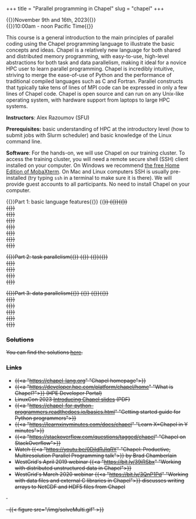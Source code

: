 +++
title = "Parallel programming in Chapel"
slug = "chapel"
+++

{{<cor>}}November 9th and 16th, 2023{{</cor>}}\
{{<cgr>}}10:00am - noon Pacific Time{{</cgr>}}

This course is a general introduction to the main principles of parallel coding using the Chapel programming
language to illustrate the basic concepts and ideas. Chapel is a relatively new language for both shared and
distributed memory programming, with easy-to-use, high-level abstractions for both task and data parallelism,
making it ideal for a novice HPC user to learn parallel programming. Chapel is incredibly intuitive, striving
to merge the ease-of-use of Python and the performance of traditional compiled languages such as C and
Fortran. Parallel constructs that typically take tens of lines of MPI code can be expressed in only a few
lines of Chapel code. Chapel is open source and can run on any Unix-like operating system, with hardware
support from laptops to large HPC systems.

<!-- 1. Instructor / helpers / course introduction -->
<!-- 1. Introduction to Chapel (download the [PDF slides](http://bit.ly/chapeltop)) -->
<!-- 1. Distribute usernames and passwords -->
<!-- 1. Hands-on on the cluster:   -->
<!--   4.1 let's try to log in to the training cluster   -->
<!--   4.2 let's try loading single-locale Chapel and compiling a simple code   -->
<!--   4.3 let's write a makefile for compiling Chapel codes   -->
<!--   4.4 let's submit a serial job script to run Chapel on a compute node -->
<!-- 1. Review the program for self-study:   -->
<!--   5.1 build step-by-step a serial heat diffusion solver   -->
<!--   5.2 task parallelism in shared-memory -->
<!-- Start with the **Basic language features** page. Next go to **Task parallelism** and try to go as far as you can in that -->
<!-- page before the mid-day session. I suggest skipping *"Parallelizing the heat transfer equation"* subsection at the end -->
<!-- to save time. -->
<!-- Try to do all exercises in the lessons. The solutions are posted at the end of each page: please try not to look at them -->
<!-- while working on the problems. -->

<!-- 1. Answer any questions + go through the main points from the morning   -->
<!--     1.1 serial heat diffusion solver   -->
<!--     1.1 task parallelism in shared-memory -->
<!-- 1. Review the program for the afternoon: data parallelism -->
<!-- 1. Let's try loading multi-locale Chapel and compiling a simple multi-locale code -->

**Instructors**: Alex Razoumov (SFU)

**Prerequisites:** basic understanding of HPC at the introductory level (how to submit jobs with Slurm scheduler) and
  basic knowledge of the Linux command line.

**Software**: For the hands-on, we will use Chapel on our training cluster. To access the training cluster, you will
need a remote secure shell (SSH) client installed on your computer. On Windows we recommend
[the free Home Edition of MobaXterm](https://mobaxterm.mobatek.net/download.html). On Mac and Linux computers SSH is
usually pre-installed (try typing `ssh` in a terminal to make sure it is there). We will provide guest accounts to all
participants. No need to install Chapel on your computer.






<!-- {{<nolinktitle>}}Introduction to Chapel{{</nolinktitle>}} \ -->
<!-- {{<nolinktitle>}}Basic syntax and variables{{</nolinktitle>}} \ -->
<!-- {{<nolinktitle>}}Ranges and arrays{{</nolinktitle>}} \ -->
<!-- {{<nolinktitle>}}Conditional statements{{</nolinktitle>}} \ -->
<!-- {{<nolinktitle>}}Getting started with loops{{</nolinktitle>}} \ -->
<!-- {{<nolinktitle>}}Using command-line arguments{{</nolinktitle>}} \ -->
<!-- {{<nolinktitle>}}Measuring code performance{{</nolinktitle>}} \ -->

{{<cor>}}Part 1: basic language features{{</cor>}} {{<s>}} {{<cgr>}}{{</cgr>}} \
{{<linktitle url="../chapel1/chapel-01-intro" text="Introduction to Chapel">}} \
{{<linktitle url="../chapel1/chapel-02-variables" text="Basic syntax and variables">}} \
{{<linktitle url="../chapel1/chapel-03-ranges-and-arrays" text="Ranges and arrays">}} \
{{<linktitle url="../chapel1/chapel-04-conditions" text="Conditional statements">}} \
{{<linktitle url="../chapel1/chapel-05-loops" text="Getting started with loops">}} \
{{<linktitle url="../chapel1/chapel-06-command-line-arguments" text="Using command-line arguments">}} \
{{<linktitle url="../chapel1/chapel-07-timing" text="Measuring code performance">}}

<!-- {{<nolinktitle>}}Intro to parallel computing{{</nolinktitle>}} \ -->
<!-- {{<nolinktitle>}}Fire-and-forget tasks{{</nolinktitle>}} \ -->
<!-- {{<nolinktitle>}}Synchronization of threads{{</nolinktitle>}} -->
<!-- {{<nolinktitle>}}Task-parallelizing the heat transfer solver{{</nolinktitle>}} \ -->

{{<cor>}}Part 2: task parallelism{{</cor>}} {{<s>}} {{<cgr>}}{{</cgr>}} \
{{<linktitle url="../chapel1/chapel-08-intro-parallel" text="Intro to parallel computing">}} \
{{<linktitle url="../chapel1/chapel-09-fire-and-forget-tasks" text="Fire-and-forget tasks">}} \
{{<linktitle url="../chapel1/chapel-10-synchronising-threads" text="Synchronization of threads">}} \
{{<linktitle url="../chapel1/chapel-11-task-parallel-heat-transfer" text="Task-parallelizing the heat transfer solver">}}

<!-- {{<nolinktitle>}}Single-locale data parallelism{{</nolinktitle>}} \ -->
<!-- {{<nolinktitle>}}Parallelizing the Julia set problem{{</nolinktitle>}} \ -->
<!-- {{<nolinktitle>}}Multi-locale Chapel{{</nolinktitle>}} \ -->
<!-- {{<nolinktitle>}}Domains and data parallelism{{</nolinktitle>}} -->
<!-- {{<nolinktitle>}}Heat transfer solver on distributed domains{{</nolinktitle>}} -->

{{<cor>}}Part 3: data parallelism{{</cor>}} {{<s>}} {{<cgr>}}{{</cgr>}} \
{{<linktitle url="../chapel1/chapel-12-single-locale-data-parallel" text="Single-locale data parallelism">}} \
{{<linktitle url="../chapel1/chapel-13-julia-set" text="Parallelizing the Julia set problem">}} \
{{<linktitle url="../chapel1/chapel-14-multi-locale-chapel" text="Multi-locale Chapel">}} \
{{<linktitle url="../chapel1/chapel-15-domains-and-data-parallel" text="Domains and data parallelism">}} \
{{<linktitle url="../chapel1/chapel-16-distributed-heat-transfer" text="Heat transfer solver on distributed domains">}}





### Solutions

You can find the solutions [here](../../solutions-chapel).




### Links

- {{<a "https://chapel-lang.org" "Chapel homepage">}}
- {{<a "https://developer.hpe.com/platform/chapel/home" "What is Chapel?">}} (HPE Developer Portal)
- LinuxCon 2023 [Introducing Chapel slides](https://chapel-lang.org/presentations/ChapelForLinuxCon-presented.pdf) (PDF)
- {{<a "https://chapel-for-python-programmers.readthedocs.io/basics.html" "Getting started guide for Python programmers">}}
- {{<a "https://learnxinyminutes.com/docs/chapel" "Learn X=Chapel in Y minutes">}}
- {{<a "https://stackoverflow.com/questions/tagged/chapel" "Chapel on StackOverflow">}}
- Watch {{<a "https://youtu.be/0DjIdRJIqRY" "Chapel: Productive, Multiresolution Parallel Programming talk">}} by Brad Chamberlain
- WestGrid's April 2019 webinar {{<a "https://bit.ly/39iRSbx" "Working with distributed unstructured data in Chapel">}}
- WestGrid's March 2020 webinar {{<a "https://bit.ly/3QnP1Pd" "Working with data files and external C libraries in Chapel">}} discusses writing arrays to NetCDF and HDF5 files from Chapel

&nbsp;





<!-- * Binary I/O: check https://chapel-lang.org/publications/ParCo-Larrosa.pdf -->

<!-- * advanced: take a simple 2D or 3D non-linear problem, linearize it, implement a parallel multi-locale -->
<!--   linear solver entirely in Chapel -->






&nbsp;
{{< figure src="/img/solveMulti.gif" >}}
